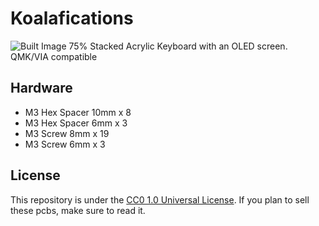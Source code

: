# Koalafications
![Built Image](https://github.com/swiftrax/swiftrax.github.io/blob/master/images/koalafications_top.jpg)
75% Stacked Acrylic Keyboard with an OLED screen. QMK/VIA compatible 

## Hardware

* M3 Hex Spacer 10mm x 8
* M3 Hex Spacer 6mm x 3
* M3 Screw 8mm x 19
* M3 Screw 6mm x 3

## License

This repository is under the [CC0 1.0 Universal License](https://github.com/swiftrax/Nodu/blob/main/LICENSE). If you plan to sell these pcbs, make sure to read it.
